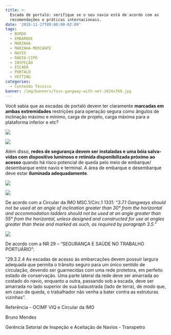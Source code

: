 ```yaml
---
title: >-
  Escada de portaló: verifique se o seu navio está de acordo com as
  recomendações e práticas internacionais.
date: '2018-11-27T09:00:00-02:00'
tags:
  - BORDO
  - EMBARQUE
  - MARINHA
  - MARINHA-MERCANTE
  - NAVIO
  - RÁDIO-CIPÓ
  - INSPEÇÃO
  - ESCADA
  - PORTALÓ
  - VETTING
categories:
  - Conteúdo Técnico
banner: /img/banners/foss-gangway-with-net-1024x768.jpg
---
```

Você sabia que as escadas de portaló devem ter claramente **marcadas em ambas extremidades** restrições para operação segura como ângulos de inclinação máximo e mínimo, carga de projeto, carga máxima para a plataforma inferior e etc?

![](/img/banners/escada2.png)

![](/img/banners/escada1.png)

Além disso, **redes de segurança devem ser instaladas e uma bóia salva-vidas com dispositivo luminoso e retinida disponibilizada próximo ao acesso** quando há risco potencial de queda pelo meio de embarque/ desembarque entre navio e terminal. A área de embarque e desembarque deve estar **iluminada adequadamente**.

![](/img/banners/escada3.png)

![](/img/banners/escada4.png)

De acordo com a Circular da IMO MSC.1/Circ.1 1331: “_3.7.1 Gangways should not be used at an angle of inclination greater than 30° from the horizontal and accommodation ladders should not be used at an angle greater than 55° from the horizontal, unless designed and constructed for use at angles greater than these and marked as such, as required by paragraph 3.5._”

![](/img/banners/escada5.png)

De acordo com a NR 29 – “SEGURANÇA E SAÚDE NO TRABALHO PORTUÁRIO”:

“29.3.2.4 As escadas de acesso às embarcações devem possuir largura adequada que permita o trânsito seguro para um único sentido de circulação, devendo ser guarnecidas com uma rede protetora, em perfeito estado de conservação. Uma parte lateral da rede deve ser amarrada ao costado do navio, enquanto a outra, passando sob a escada, deve ser amarrada no lado superior de sua balaustrada (lado de terra), de modo que, em caso de queda, o trabalhador não venha a bater contra as estruturas vizinhas”.

Referência – OCIMF VIQ e Circular da IMO

Bruno Mendes

Gerência Setorial de Inspeção e Aceitação de Navios - Transpetro
